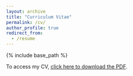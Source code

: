```yaml
---
layout: archive
title: "Curriculum Vitae"
permalink: /cv/
author_profile: true
redirect_from:
  - /resume
---
```


{% include base_path %}

To access my CV, [click here to download the PDF](/files/cv.pdf).
